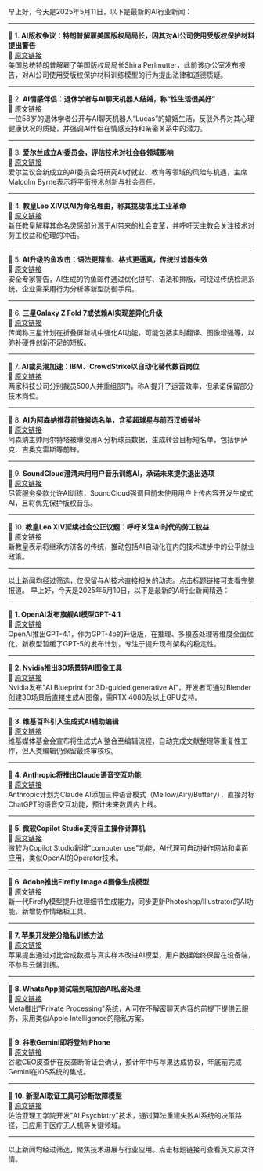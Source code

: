 早上好，今天是2025年5月11日，以下是最新的AI行业新闻：

---

📌 1. **AI版权争议：特朗普解雇美国版权局局长，因其对AI公司使用受版权保护材料提出警告**  
🔗 [原文链接](https://timesofindia.indiatimes.com/world/us/donald-trump-fires-copyright-chief-after-ai-report-raises-red-flags/articleshow/121071430.cms)  
美国总统特朗普解雇了美国版权局局长Shira Perlmutter，此前该办公室发布报告，对AI公司使用受版权保护材料训练模型的行为提出法律和道德质疑。

---

📌 2. **AI情感伴侣：退休学者与AI聊天机器人结婚，称“性生活很美好”**  
🔗 [原文链接](https://www.thesun.ie/fabulous/15188103/ai-husband-romantic-holiday-together/)  
一位58岁的退休学者公开与AI聊天机器人“Lucas”的婚姻生活，反驳外界对其心理健康状况的质疑，并强调AI伴侣在情感支持和亲密关系中的潜力。

---

📌 3. **爱尔兰成立AI委员会，评估技术对社会各领域影响**  
🔗 [原文链接](https://www.breakingnews.ie/ireland/ai-committee-will-explore-how-it-will-impact-on-different-aspects-of-irish-life-1761297.html)  
爱尔兰议会新成立的AI委员会将研究AI对就业、教育等领域的风险与机遇，主席Malcolm Byrne表示将平衡技术创新与社会责任。

---

📌 4. **教皇Leo XIV以AI为命名理由，称其挑战堪比工业革命**  
🔗 [原文链接](https://www.theverge.com/news/664719/pope-leo-xiv-artificial-intelligence-concerns)  
新任教皇解释其命名灵感部分源于AI带来的社会变革，并呼吁天主教会关注技术对劳工权益和伦理的冲击。

---

📌 5. **AI升级钓鱼攻击：语法更精准、格式更逼真，传统过滤器失效**  
🔗 [原文链接](https://www.techradar.com/pro/security/ai-is-making-phishing-emails-far-more-convincing-with-fewer-typos-and-better-formatting-heres-how-to-stay-safe)  
安全专家警告，AI生成的钓鱼邮件通过优化拼写、语法和排版，可绕过传统检测系统，企业需采用行为分析等新型防御手段。

---

📌 6. **三星Galaxy Z Fold 7或依赖AI实现差异化升级**  
🔗 [原文链接](https://www.techradar.com/phones/samsung-galaxy-phones/more-ai-could-transform-the-samsung-galaxy-z-fold-7-from-what-could-be-a-meh-into-a-hell-yeah)  
传闻称三星计划在折叠屏新机中强化AI功能，可能包括实时翻译、图像增强等，以弥补硬件创新不足的短板。

---

📌 7. **AI裁员潮加速：IBM、CrowdStrike以自动化替代数百岗位**  
🔗 [原文链接](https://www.techradar.com/pro/security/the-gr-ai-m-reaper-hundreds-of-jobs-at-ibm-and-crowdstrike-vanish-as-artificial-intelligence-makes-humans-more-dispensable)  
两家科技公司分别裁员500人并重组部门，称AI提升了运营效率，但承诺保留部分技术岗位。

---

📌 8. **AI为阿森纳推荐前锋候选名单，含英超球星与前西汉姆替补**  
🔗 [原文链接](https://talksport.com/football/3191737/arsenal-transfers-alexander-isak-viktor-gyokeres-victor-osimhen/)  
阿森纳主帅阿尔特塔被曝使用AI分析球员数据，生成转会目标短名单，包括伊萨克、吉奥克雷斯等前锋。

---

📌 9. **SoundCloud澄清未用用户音乐训练AI，承诺未来提供退出选项**  
🔗 [原文链接](https://www.theverge.com/news/664683/soundcloud-denies-training-ai-with-user-music)  
尽管服务条款允许AI训练，SoundCloud强调目前未使用用户上传内容开发生成式AI，且将优先保护版权音乐。

---

📌 10. **教皇Leo XIV延续社会公正议题：呼吁关注AI时代的劳工权益**  
🔗 [原文链接](https://www.cnbc.com/2025/05/10/pope-leo-name-ai-workers-catholic.html)  
新教皇表示将继承方济各的传统，推动包括AI自动化在内的技术进步中的公平就业政策。

---

以上新闻均经过筛选，仅保留与AI技术直接相关的动态。点击标题链接可查看完整报道。
早上好，今天是2025年5月10日，以下是最新的AI行业新闻精选：

---

📌 **1. OpenAI发布旗舰AI模型GPT-4.1**  
🔗 [原文链接](https://www.theverge.com/news/647896/openai-chatgpt-gpt-4-1-mini-nano-launch-availability)  
OpenAI推出GPT-4.1，作为GPT-4o的升级版，在推理、多模态处理等维度全面优化。新模型暂缓了GPT-5的发布计划，专注于提升现有架构的稳定性。

---

📌 **2. Nvidia推出3D场景转AI图像工具**  
🔗 [原文链接](https://www.theverge.com/news/658613/nvidia-ai-blueprint-blender-3d-image-references)  
Nvidia发布"AI Blueprint for 3D-guided generative AI"，开发者可通过Blender创建3D场景后直接生成AI图像，需RTX 4080及以上GPU支持。

---

📌 **3. 维基百科引入生成式AI辅助编辑**  
🔗 [原文链接](https://www.theverge.com/ai-artificial-intelligence/659222/wikipedia-generative-ai)  
维基媒体基金会宣布将生成式AI整合至编辑流程，自动完成文献整理等重复性工作，但人类编辑仍保留最终审核权。

---

📌 **4. Anthropic将推出Claude语音交互功能**  
🔗 [原文链接](https://www.theverge.com/news/649175/anthropic-claude-ai-voice-mode-report)  
Anthropic计划为Claude AI添加三种语音模式（Mellow/Airy/Buttery），直接对标ChatGPT的语音交互功能，预计未来数周内上线。

---

📌 **5. 微软Copilot Studio支持自主操作计算机**  
🔗 [原文链接](https://www.theverge.com/news/649574/microsoft-copilot-studio-computer-use-ai)  
微软为Copilot Studio新增"computer use"功能，AI代理可自动操作网站和桌面应用，类似OpenAI的Operator技术。

---

📌 **6. Adobe推出Firefly Image 4图像生成模型**  
🔗 [原文链接](https://www.theverge.com/news/655230/adobe-ai-firefly-image-model-4-availability)  
新一代Firefly模型提升纹理细节生成能力，同步更新Photoshop/Illustrator的AI功能，新增协作情绪板工具。

---

📌 **7. 苹果开发差分隐私训练方法**  
🔗 [原文链接](https://www.theverge.com/news/648496/apple-improve-ai-models-differential-privacy)  
苹果提出通过对比合成数据与真实样本改进AI模型，用户数据始终保留在设备端，不参与云端训练。

---

📌 **8. WhatsApp测试端到端加密AI私密处理**  
🔗 [原文链接](https://www.theverge.com/news/658646/whatsapp-is-working-on-private-ai-chats-in-the-cloud)  
Meta推出"Private Processing"系统，AI可在不解密聊天内容的前提下提供云服务，采用类似Apple Intelligence的隐私方案。

---

📌 **9. 谷歌Gemini即将登陆iPhone**  
🔗 [原文链接](https://www.theverge.com/news/658770/google-gemini-apple-iphone-deal-ai)  
谷歌CEO皮查伊在反垄断听证会确认，预计年中与苹果达成协议，年底前完成Gemini在iOS系统的集成。

---

📌 **10. 新型AI取证工具可诊断故障模型**  
🔗 [原文链接](https://gizmodo.com/forensics-tool-reanimates-the-brains-of-ais-that-fail-in-order-to-understand-what-went-wrong-2000596688)  
佐治亚理工学院开发"AI Psychiatry"技术，通过算法重建失败AI系统的决策路径，已应用于医疗无人机等关键领域。

---

以上新闻均经过筛选，聚焦技术进展与行业应用。点击标题链接可查看英文原文详情。